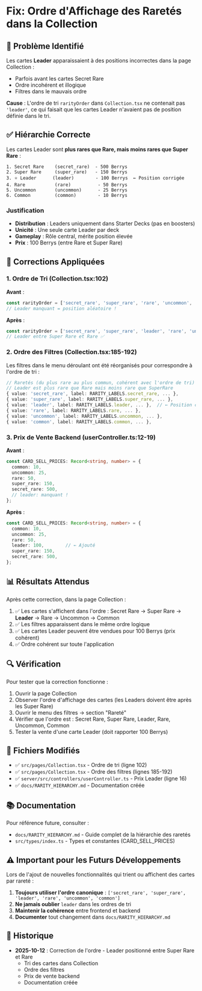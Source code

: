 # Fix: Ordre d'Affichage des Raretés dans la Collection

## 🐛 Problème Identifié

Les cartes **Leader** apparaissaient à des positions incorrectes dans la page Collection :
- Parfois avant les cartes Secret Rare
- Ordre incohérent et illogique
- Filtres dans le mauvais ordre

**Cause** : L'ordre de tri `rarityOrder` dans `Collection.tsx` ne contenait pas `'leader'`, ce qui faisait que les cartes Leader n'avaient pas de position définie dans le tri.

## ✅ Hiérarchie Correcte

Les cartes Leader sont **plus rares que Rare, mais moins rares que Super Rare** :

```
1. Secret Rare    (secret_rare)  - 500 Berrys
2. Super Rare     (super_rare)   - 150 Berrys
3. ⭐ Leader      (leader)        - 100 Berrys  ← Position corrigée
4. Rare           (rare)          - 50 Berrys
5. Uncommon       (uncommon)      - 25 Berrys
6. Common         (common)        - 10 Berrys
```

### Justification

- **Distribution** : Leaders uniquement dans Starter Decks (pas en boosters)
- **Unicité** : Une seule carte Leader par deck
- **Gameplay** : Rôle central, mérite position élevée
- **Prix** : 100 Berrys (entre Rare et Super Rare)

## 🔧 Corrections Appliquées

### 1. Ordre de Tri (Collection.tsx:102)

**Avant** :
```typescript
const rarityOrder = ['secret_rare', 'super_rare', 'rare', 'uncommon', 'common'];
// Leader manquant = position aléatoire !
```

**Après** :
```typescript
const rarityOrder = ['secret_rare', 'super_rare', 'leader', 'rare', 'uncommon', 'common'];
// Leader entre Super Rare et Rare ✅
```

### 2. Ordre des Filtres (Collection.tsx:185-192)

Les filtres dans le menu déroulant ont été réorganisés pour correspondre à l'ordre de tri :

```typescript
// Raretés (du plus rare au plus commun, cohérent avec l'ordre de tri)
// Leader est plus rare que Rare mais moins rare que SuperRare
{ value: 'secret_rare', label: RARITY_LABELS.secret_rare, ... },
{ value: 'super_rare', label: RARITY_LABELS.super_rare, ... },
{ value: 'leader', label: RARITY_LABELS.leader, ... },  // ← Position corrigée
{ value: 'rare', label: RARITY_LABELS.rare, ... },
{ value: 'uncommon', label: RARITY_LABELS.uncommon, ... },
{ value: 'common', label: RARITY_LABELS.common, ... },
```

### 3. Prix de Vente Backend (userController.ts:12-19)

**Avant** :
```typescript
const CARD_SELL_PRICES: Record<string, number> = {
  common: 10,
  uncommon: 25,
  rare: 50,
  super_rare: 150,
  secret_rare: 500,
  // leader: manquant !
};
```

**Après** :
```typescript
const CARD_SELL_PRICES: Record<string, number> = {
  common: 10,
  uncommon: 25,
  rare: 50,
  leader: 100,        // ← Ajouté
  super_rare: 150,
  secret_rare: 500,
};
```

## 📊 Résultats Attendus

Après cette correction, dans la page Collection :

1. ✅ Les cartes s'affichent dans l'ordre : Secret Rare → Super Rare → **Leader** → Rare → Uncommon → Common
2. ✅ Les filtres apparaissent dans le même ordre logique
3. ✅ Les cartes Leader peuvent être vendues pour 100 Berrys (prix cohérent)
4. ✅ Ordre cohérent sur toute l'application

## 🔍 Vérification

Pour tester que la correction fonctionne :

1. Ouvrir la page Collection
2. Observer l'ordre d'affichage des cartes (les Leaders doivent être après les Super Rare)
3. Ouvrir le menu des filtres → section "Rareté"
4. Vérifier que l'ordre est : Secret Rare, Super Rare, Leader, Rare, Uncommon, Common
5. Tester la vente d'une carte Leader (doit rapporter 100 Berrys)

## 📝 Fichiers Modifiés

- ✅ `src/pages/Collection.tsx` - Ordre de tri (ligne 102)
- ✅ `src/pages/Collection.tsx` - Ordre des filtres (lignes 185-192)
- ✅ `server/src/controllers/userController.ts` - Prix Leader (ligne 16)
- ✅ `docs/RARITY_HIERARCHY.md` - Documentation créée

## 📚 Documentation

Pour référence future, consulter :
- `docs/RARITY_HIERARCHY.md` - Guide complet de la hiérarchie des raretés
- `src/types/index.ts` - Types et constantes (CARD_SELL_PRICES)

## ⚠️ Important pour les Futurs Développements

Lors de l'ajout de nouvelles fonctionnalités qui trient ou affichent des cartes par rareté :

1. **Toujours utiliser l'ordre canonique** : `['secret_rare', 'super_rare', 'leader', 'rare', 'uncommon', 'common']`
2. **Ne jamais oublier** `leader` dans les ordres de tri
3. **Maintenir la cohérence** entre frontend et backend
4. **Documenter** tout changement dans `docs/RARITY_HIERARCHY.md`

## 📅 Historique

- **2025-10-12** : Correction de l'ordre - Leader positionné entre Super Rare et Rare
  - Tri des cartes dans Collection
  - Ordre des filtres
  - Prix de vente backend
  - Documentation créée
